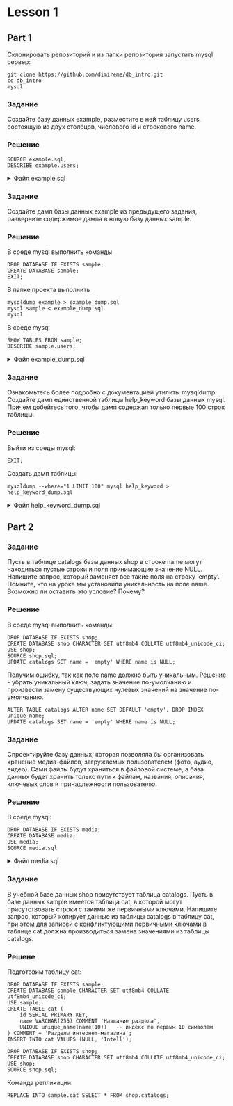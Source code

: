 # Lesson 1

## Part 1

Склонировать репозиторий и из папки репозитория запустить mysql сервер: 

```text
git clone https://github.com/dimireme/db_intro.git
cd db_intro
mysql
```

### Задание

Создайте базу данных example, разместите в ней таблицу users, состоящую из двух столбцов, числового id и строкового name.

### Решение

```mysql
SOURCE example.sql;
DESCRIBE example.users;
```

<details><summary>Файл example.sql</summary>
<p>

```mysql
DROP DATABASE IF EXISTS example;
CREATE DATABASE example;

DROP TABLE IF EXISTS example.users;
CREATE TABLE example.users (
	id INT PRIMARY KEY,
	name VARCHAR(255) COMMENT 'Имя пользователя'
) COMMENT = 'Пользователи';
```

</p>
</details>

### Задание

 Создайте дамп базы данных example из предыдущего задания, разверните содержимое дампа в новую базу данных sample.
 
### Решение

В среде mysql выполнить команды

```mysql
DROP DATABASE IF EXISTS sample;
CREATE DATABASE sample;
EXIT;
```

В папке проекта выполнить

```text
mysqldump example > example_dump.sql
mysql sample < example_dump.sql
mysql
```

В среде mysql

```mysql
SHOW TABLES FROM sample;
DESCRIBE sample.users; 
```

<details><summary>Файл example_dump.sql</summary>
<p>

```mysql
-- MySQL dump 10.13  Distrib 5.7.26, for Linux (x86_64)
--
-- Host: localhost    Database: example
-- ------------------------------------------------------
-- Server version	5.7.26-0ubuntu0.18.04.1

/*!40101 SET @OLD_CHARACTER_SET_CLIENT=@@CHARACTER_SET_CLIENT */;
/*!40101 SET @OLD_CHARACTER_SET_RESULTS=@@CHARACTER_SET_RESULTS */;
/*!40101 SET @OLD_COLLATION_CONNECTION=@@COLLATION_CONNECTION */;
/*!40101 SET NAMES utf8 */;
/*!40103 SET @OLD_TIME_ZONE=@@TIME_ZONE */;
/*!40103 SET TIME_ZONE='+00:00' */;
/*!40014 SET @OLD_UNIQUE_CHECKS=@@UNIQUE_CHECKS, UNIQUE_CHECKS=0 */;
/*!40014 SET @OLD_FOREIGN_KEY_CHECKS=@@FOREIGN_KEY_CHECKS, FOREIGN_KEY_CHECKS=0 */;
/*!40101 SET @OLD_SQL_MODE=@@SQL_MODE, SQL_MODE='NO_AUTO_VALUE_ON_ZERO' */;
/*!40111 SET @OLD_SQL_NOTES=@@SQL_NOTES, SQL_NOTES=0 */;

--
-- Table structure for table `user`
--

DROP TABLE IF EXISTS `user`;
/*!40101 SET @saved_cs_client     = @@character_set_client */;
/*!40101 SET character_set_client = utf8 */;
CREATE TABLE `user` (
  `id` int(11) NOT NULL AUTO_INCREMENT,
  `name` varchar(255) NOT NULL,
  PRIMARY KEY (`id`)
) ENGINE=InnoDB DEFAULT CHARSET=latin1;
/*!40101 SET character_set_client = @saved_cs_client */;

--
-- Dumping data for table `user`
--

LOCK TABLES `user` WRITE;
/*!40000 ALTER TABLE `user` DISABLE KEYS */;
/*!40000 ALTER TABLE `user` ENABLE KEYS */;
UNLOCK TABLES;
/*!40103 SET TIME_ZONE=@OLD_TIME_ZONE */;

/*!40101 SET SQL_MODE=@OLD_SQL_MODE */;
/*!40014 SET FOREIGN_KEY_CHECKS=@OLD_FOREIGN_KEY_CHECKS */;
/*!40014 SET UNIQUE_CHECKS=@OLD_UNIQUE_CHECKS */;
/*!40101 SET CHARACTER_SET_CLIENT=@OLD_CHARACTER_SET_CLIENT */;
/*!40101 SET CHARACTER_SET_RESULTS=@OLD_CHARACTER_SET_RESULTS */;
/*!40101 SET COLLATION_CONNECTION=@OLD_COLLATION_CONNECTION */;
/*!40111 SET SQL_NOTES=@OLD_SQL_NOTES */;

-- Dump completed on 2019-06-11  1:04:14
```

</p>
</details>

### Задание

Ознакомьтесь более подробно с документацией утилиты mysqldump. Создайте дамп единственной таблицы help_keyword базы данных mysql. Причем добейтесь того, чтобы дамп содержал только первые 100 строк таблицы.

### Решение

Выйти из среды mysql:

```mysql
EXIT;
```

Создать дамп таблицы:

```text
mysqldump --where="1 LIMIT 100" mysql help_keyword > help_keyword_dump.sql
```

<details><summary>Файл help_keyword_dump.sql</summary>
<p>

```mysql
-- MySQL dump 10.13  Distrib 5.7.26, for Linux (x86_64)
--
-- Host: localhost    Database: mysql
-- ------------------------------------------------------
-- Server version	5.7.26-0ubuntu0.18.04.1

/*!40101 SET @OLD_CHARACTER_SET_CLIENT=@@CHARACTER_SET_CLIENT */;
/*!40101 SET @OLD_CHARACTER_SET_RESULTS=@@CHARACTER_SET_RESULTS */;
/*!40101 SET @OLD_COLLATION_CONNECTION=@@COLLATION_CONNECTION */;
/*!40101 SET NAMES utf8 */;
/*!40103 SET @OLD_TIME_ZONE=@@TIME_ZONE */;
/*!40103 SET TIME_ZONE='+00:00' */;
/*!40014 SET @OLD_UNIQUE_CHECKS=@@UNIQUE_CHECKS, UNIQUE_CHECKS=0 */;
/*!40014 SET @OLD_FOREIGN_KEY_CHECKS=@@FOREIGN_KEY_CHECKS, FOREIGN_KEY_CHECKS=0 */;
/*!40101 SET @OLD_SQL_MODE=@@SQL_MODE, SQL_MODE='NO_AUTO_VALUE_ON_ZERO' */;
/*!40111 SET @OLD_SQL_NOTES=@@SQL_NOTES, SQL_NOTES=0 */;

--
-- Table structure for table `help_keyword`
--

DROP TABLE IF EXISTS `help_keyword`;
/*!40101 SET @saved_cs_client     = @@character_set_client */;
/*!40101 SET character_set_client = utf8 */;
CREATE TABLE `help_keyword` (
  `help_keyword_id` int(10) unsigned NOT NULL,
  `name` char(64) NOT NULL,
  PRIMARY KEY (`help_keyword_id`),
  UNIQUE KEY `name` (`name`)
) ENGINE=InnoDB DEFAULT CHARSET=utf8 STATS_PERSISTENT=0 COMMENT='help keywords';
/*!40101 SET character_set_client = @saved_cs_client */;

--
-- Dumping data for table `help_keyword`
--
-- WHERE:  1 LIMIT 100

LOCK TABLES `help_keyword` WRITE;
/*!40000 ALTER TABLE `help_keyword` DISABLE KEYS */;
INSERT INTO `help_keyword` VALUES (0,'(JSON'),(1,'->'),(2,'->>'),(3,'<>'),(4,'ACCOUNT'),(5,'ACTION'),(6,'ADD'),(7,'AES_DECRYPT'),(8,'AES_ENCRYPT'),(9,'AFTER'),(10,'AGAINST'),(11,'AGGREGATE'),(12,'ALGORITHM'),(13,'ALL'),(14,'ALTER'),(15,'ANALYSE'),(16,'ANALYZE'),(17,'AND'),(18,'ANY_VALUE'),(19,'ARCHIVE'),(20,'AREA'),(21,'AS'),(22,'ASBINARY'),(23,'ASC'),(24,'ASTEXT'),(25,'ASWKB'),(26,'ASWKT'),(27,'AT'),(28,'AUTOCOMMIT'),(29,'AUTOEXTEND_SIZE'),(30,'AUTO_INCREMENT'),(31,'AVG_ROW_LENGTH'),(32,'BEFORE'),(33,'BEGIN'),(34,'BETWEEN'),(35,'BIGINT'),(36,'BINARY'),(37,'BINLOG'),(38,'BOOL'),(39,'BOOLEAN'),(40,'BOTH'),(41,'BTREE'),(42,'BUFFER'),(43,'BY'),(44,'BYTE'),(45,'CACHE'),(46,'CALL'),(47,'CASCADE'),(48,'CASE'),(49,'CATALOG_NAME'),(50,'CEIL'),(51,'CEILING'),(52,'CENTROID'),(53,'CHAIN'),(54,'CHANGE'),(55,'CHANNEL'),(56,'CHAR'),(57,'CHARACTER'),(58,'CHARSET'),(59,'CHECK'),(60,'CHECKSUM'),(61,'CIPHER'),(62,'CLASS_ORIGIN'),(63,'CLIENT'),(64,'CLOSE'),(65,'COALESCE'),(66,'CODE'),(67,'COLLATE'),(68,'COLLATION'),(69,'COLUMN'),(70,'COLUMNS'),(71,'COLUMN_NAME'),(72,'COMMENT'),(73,'COMMIT'),(74,'COMMITTED'),(75,'COMPACT'),(76,'COMPLETION'),(77,'COMPRESSED'),(78,'COMPRESSION'),(79,'CONCURRENT'),(80,'CONDITION'),(81,'CONNECTION'),(82,'CONSISTENT'),(83,'CONSTRAINT'),(84,'CONSTRAINT_CATALOG'),(85,'CONSTRAINT_NAME'),(86,'CONSTRAINT_SCHEMA'),(87,'CONTAINS'),(88,'CONTINUE'),(89,'CONVERT'),(90,'CONVEXHULL'),(91,'COUNT'),(92,'CREATE'),(93,'CREATE_DH_PARAMETERS'),(94,'CROSS'),(95,'CROSSES'),(96,'CSV'),(97,'CURRENT_USER'),(98,'CURSOR'),(99,'CURSOR_NAME');
/*!40000 ALTER TABLE `help_keyword` ENABLE KEYS */;
UNLOCK TABLES;
/*!40103 SET TIME_ZONE=@OLD_TIME_ZONE */;

/*!40101 SET SQL_MODE=@OLD_SQL_MODE */;
/*!40014 SET FOREIGN_KEY_CHECKS=@OLD_FOREIGN_KEY_CHECKS */;
/*!40014 SET UNIQUE_CHECKS=@OLD_UNIQUE_CHECKS */;
/*!40101 SET CHARACTER_SET_CLIENT=@OLD_CHARACTER_SET_CLIENT */;
/*!40101 SET CHARACTER_SET_RESULTS=@OLD_CHARACTER_SET_RESULTS */;
/*!40101 SET COLLATION_CONNECTION=@OLD_COLLATION_CONNECTION */;
/*!40111 SET SQL_NOTES=@OLD_SQL_NOTES */;

-- Dump completed on 2019-06-11  2:30:30
```

</p>
</details>

## Part 2

### Задание

Пусть в таблице catalogs базы данных shop в строке name могут находиться пустые строки и поля принимающие значение NULL. Напишите запрос, который заменяет все такие поля на строку ‘empty’. Помните, что на уроке мы установили уникальность на поле name. Возможно ли оставить это условие? Почему?

### Решение

В среде mysql выполнить команды:

```mysql
DROP DATABASE IF EXISTS shop;
CREATE DATABASE shop CHARACTER SET utf8mb4 COLLATE utf8mb4_unicode_ci;
USE shop;
SOURCE shop.sql;
UPDATE catalogs SET name = 'empty' WHERE name is NULL;
```

Получим ошибку, так как поле name должно быть уникальным. Решение - убрать уникальный ключ, задать значение по-умолчанию и произвести замену существующих нулевых значений на значение по-умолчанию.

```mysql
ALTER TABLE catalogs ALTER name SET DEFAULT 'empty', DROP INDEX unique_name;
UPDATE catalogs SET name = 'empty' WHERE name is NULL;
```

### Задание

Спроектируйте базу данных, которая позволяла бы организовать хранение медиа-файлов, загружаемых пользователем (фото, аудио, видео). Сами файлы будут храниться в файловой системе, а база данных будет хранить только пути к файлам, названия, описания, ключевых слов и принадлежности пользователю.

### Решение

В среде mysql:

```mysql
DROP DATABASE IF EXISTS media;
CREATE DATABASE media;
USE media;
SOURCE media.sql
```

<details><summary>Файл media.sql</summary>
<p>

```mysql
DROP TABLE IF EXISTS users;
CREATE TABLE users (
	id SERIAL PRIMARY KEY,
	name VARCHAR(255) COMMENT 'Имя пользователя'
) COMMENT = 'Пользователи';

DROP TABLE IF EXISTS paths;
CREATE TABLE paths (
	id SERIAL PRIMARY KEY,
	path VARCHAR(255) COMMENT 'Директория'
) COMMENT = 'Директории';

DROP TABLE IF EXISTS keywords;
CREATE TABLE keywords (
	id SERIAL PRIMARY KEY,
	keyword VARCHAR(255) COMMENT 'Ключевое слово'
) COMMENT = 'Список ключевых слов';

DROP TABLE IF EXISTS files;
CREATE TABLE files (
	id SERIAL PRIMARY KEY,
	name VARCHAR(255) COMMENT 'Название файла',
	path_id INT UNSIGNED,
	user_id INT UNSIGNED
) COMMENT = 'Медиа файлы';

DROP TABLE IF EXISTS file_keywords;
CREATE TABLE file_keywords (
    id SERIAL PRIMARY KEY,
	file_id INT UNSIGNED,
	keyword_id INT UNSIGNED
) COMMENT = 'Связь файлов и ключеывых слов';
```

</p>
</details>

### Задание

В учебной базе данных shop присутствует таблица catalogs. Пусть в базе данных sample имеется таблица cat, в которой могут присутствовать строки с такими же первичными ключами. Напишите запрос, который копирует данные из таблицы catalogs в таблицу cat, при этом для записей с конфликтующими первичными ключами в таблице cat должна производиться замена значениями из таблицы catalogs.

### Решене

Подготовим таблицу cat:

```mysql
DROP DATABASE IF EXISTS sample;
CREATE DATABASE sample CHARACTER SET utf8mb4 COLLATE utf8mb4_unicode_ci;
USE sample;
CREATE TABLE cat (
	id SERIAL PRIMARY KEY,
	name VARCHAR(255) COMMENT 'Название раздела',
	UNIQUE unique_name(name(10))   -- индекс по первым 10 символам
) COMMENT = 'Разделы интернет-магазина';
INSERT INTO cat VALUES (NULL, 'Intell');

DROP DATABASE IF EXISTS shop;
CREATE DATABASE shop CHARACTER SET utf8mb4 COLLATE utf8mb4_unicode_ci;
USE shop;
SOURCE shop.sql;
```

Команда репликации:

```mysql
REPLACE INTO sample.cat SELECT * FROM shop.catalogs;
```
